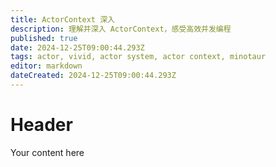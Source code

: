 ```yaml
---
title: ActorContext 深入
description: 理解并深入 ActorContext，感受高效并发编程
published: true
date: 2024-12-25T09:00:44.293Z
tags: actor, vivid, actor system, actor context, minotaur
editor: markdown
dateCreated: 2024-12-25T09:00:44.293Z
---
```


# Header
Your content here